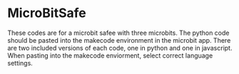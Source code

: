# MicroBitSafe
These codes are for a microbit safee with three microbits. The python code should be pasted into the makecode environment in the microbit app.
There are two included versions of each code, one in python and one in javascript. When pasting into the makecode enviorment, select correct language settings.
